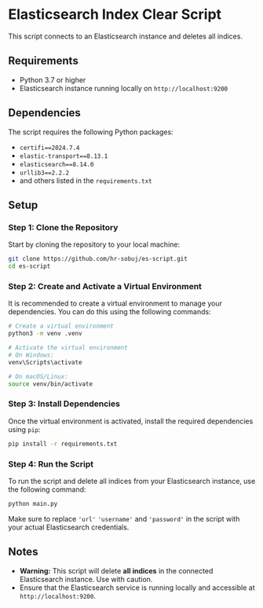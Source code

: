 # Elasticsearch Index Clear Script

This script connects to an Elasticsearch instance and deletes all indices.

## Requirements

- Python 3.7 or higher
- Elasticsearch instance running locally on `http://localhost:9200`

## Dependencies

The script requires the following Python packages:

- `certifi==2024.7.4`
- `elastic-transport==8.13.1`
- `elasticsearch==8.14.0`
- `urllib3==2.2.2`
- and others listed in the `requirements.txt`

## Setup

### Step 1: Clone the Repository

Start by cloning the repository to your local machine:

```bash
git clone https://github.com/hr-sobuj/es-script.git
cd es-script
```

### Step 2: Create and Activate a Virtual Environment

It is recommended to create a virtual environment to manage your dependencies. You can do this using the following commands:

```bash
# Create a virtual environment
python3 -m venv .venv

# Activate the virtual environment
# On Windows:
venv\Scripts\activate

# On macOS/Linux:
source venv/bin/activate
```

### Step 3: Install Dependencies

Once the virtual environment is activated, install the required dependencies using `pip`:

```bash
pip install -r requirements.txt
```

### Step 4: Run the Script

To run the script and delete all indices from your Elasticsearch instance, use the following command:

```bash
python main.py
```

Make sure to replace `'url'` `'username'` and `'password'` in the script with your actual Elasticsearch credentials.

## Notes

- **Warning:** This script will delete **all indices** in the connected Elasticsearch instance. Use with caution.
- Ensure that the Elasticsearch service is running locally and accessible at `http://localhost:9200`.


